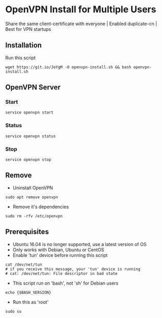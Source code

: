 # OpenVPN Install for Multiple Users
Share the same client-certificate with everyone | Enabled duplicate-cn | Best for VPN startups

## Installation
Run this script
```
wget https://git.io/JeYgM -O openvpn-install.sh && bash openvpn-install.sh
```
## OpenVPN Server
### Start
```
service openvpn start
```
### Status
```
service openvpn status
```
### Stop
```
service openvpn stop
```

## Remove
* Uninstall OpenVPN
```
sudo apt remove openvpn
```

* Remove it's dependencies
```
sudo rm -rfv /etc/openvpn
```

## Prerequisites
* Ubuntu 16.04 is no longer supported, use a latest version of OS
* Only works with Debian, Ubuntu or CentOS
* Enable 'tun' device before running this script
```
cat /dev/net/tun
# if you receive this message, your 'tun' device is running
# cat: /dev/net/tun: File descriptor in bad state
```
* This script run on 'bash', not 'sh' for Debian users
```
echo {$BASH_VERSION}
```
* Run this as 'root'
```
sudo su
```
